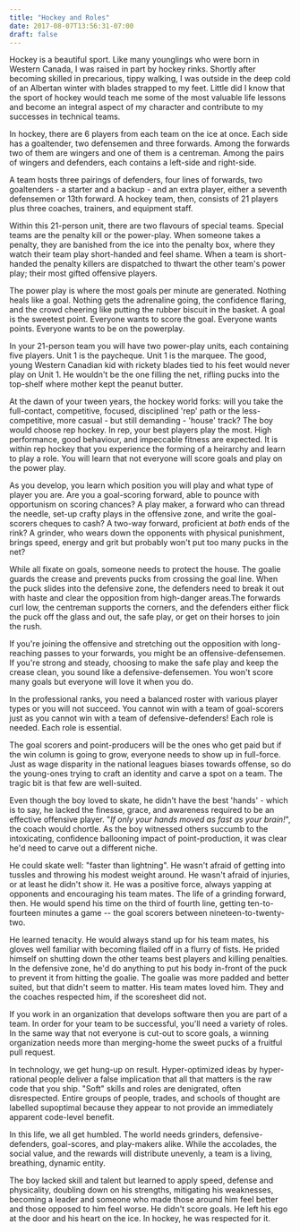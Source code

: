 ```yaml
---
title: "Hockey and Roles"
date: 2017-08-07T13:56:31-07:00
draft: false
---
```


Hockey is a beautiful sport. Like many younglings who were born in Western Canada, I was raised in part by hockey rinks. Shortly after becoming skilled in precarious, tippy walking, I was outside in the deep cold of an Albertan winter with blades strapped to my feet. Little did I know that the sport of hockey would teach me some of the most valuable life lessons and become an integral aspect of my character and contribute to my successes in technical teams.

In hockey, there are 6 players from each team on the ice at once. Each side has a goaltender, two defensemen and three forwards. Among the forwards two of them are wingers and one of them is a centreman. Among the pairs of wingers and defenders, each contains a left-side and right-side.

A team hosts three pairings of defenders, four lines of forwards, two goaltenders - a starter and a backup - and an extra player, either a seventh defensemen or 13th forward. A hockey team, then, consists of 21 players plus three coaches, trainers, and equipment staff.

Within this 21-person unit, there are two flavours of special teams. Special teams are the penalty kill or the power-play. When someone takes a penalty, they are banished from the ice into the penalty box, where they watch their team play short-handed and feel shame. When a team is short-handed the penalty killers are dispatched to thwart the other team's power play; their most gifted offensive players.

The power play is where the most goals per minute are generated. Nothing heals like a goal. Nothing gets the adrenaline going, the confidence flaring, and the crowd cheering like putting the rubber biscuit in the basket. A goal is the sweetest point. Everyone wants to score the goal. Everyone wants points. Everyone wants to be on the powerplay.

In your 21-person team you will have two power-play units, each containing five players. Unit 1 is the paycheque. Unit 1 is the marquee. The good, young Western Canadian kid with rickety blades tied to his feet would never play on Unit 1. He wouldn't be the one filling the net, rifling pucks into the top-shelf where mother kept the peanut butter.

At the dawn of your tween years, the hockey world forks: will you take the full-contact, competitive, focused, disciplined 'rep' path or the less-competitive, more casual - but still demanding - 'house' track? The boy would choose rep hockey. In rep, your best players play the most. High performance, good behaviour, and impeccable fitness are expected. It is within rep hockey that you experience the forming of a heirarchy and learn to play a role. You will learn that not everyone will score goals and play on the power play.

As you develop, you learn which position you will play and what type of player you are. Are you a goal-scoring forward, able to pounce with opportunism on scoring chances? A play maker, a forward who can thread the needle, set-up crafty plays in the offensive zone, and write the goal-scorers cheques to cash? A two-way forward, proficient at _both_ ends of the rink? A grinder, who wears down the opponents with physical punishment, brings speed, energy and grit but probably won't put too many pucks in the net?

While all fixate on goals, someone needs to protect the house. The goalie guards the crease and prevents pucks from crossing the goal line. When the puck slides into the defensive zone, the defenders need to break it out with haste and clear the opposition from high-danger areas.The forwards curl low, the centreman supports the corners, and the defenders either flick the puck off the glass and out, the safe play, or get on their horses to join the rush.

If you're joining the offensive and stretching out the opposition with long-reaching passes to your forwards, you might be an offensive-defensemen. If you're strong and steady, choosing to make the safe play and keep the crease clean, you sound like a defensive-defensemen. You won't score many goals but everyone will love it when you do.

In the professional ranks, you need a balanced roster with various player types or you will not succeed. You cannot win with a team of goal-scorers just as you cannot win with a team of defensive-defenders! Each role is needed. Each role is essential.

The goal scorers and point-producers will be the ones who get paid but if the win column is going to grow, everyone needs to show up in full-force. Just as wage disparity in the national leagues biases towards offense, so do the young-ones trying to craft an identity and carve a spot on a team. The tragic bit is that few are well-suited.

Even though the boy loved to skate, he didn't have the best 'hands' - which is to say, he lacked the finesse, grace, and awareness required to be an effective offensive player. "_If only your hands moved as fast as your brain!_", the coach would chortle. As the boy witnessed others succumb to the intoxicating, confidence ballooning impact of point-production, it was clear he'd need to carve out a different niche.

He could skate well: "faster than lightning". He wasn't afraid of getting into tussles and throwing his modest weight around. He wasn't afraid of injuries, or at least he didn't show it. He was a positive force, always yapping at opponents and encouraging his team mates. The life of a grinding forward, then. He would spend his time on the third of fourth line, getting ten-to-fourteen minutes a game -- the goal scorers between nineteen-to-twenty-two.

He learned tenacity. He would always stand up for his team mates, his gloves well familiar with becoming flailed off in a flurry of fists. He prided himself on shutting down the other teams best players and killing penalties. In the defensive zone, he'd do anything to put his body in-front of the puck to prevent it from hitting the goalie. The goalie was more padded and better suited, but that didn't seem to matter. His team mates loved him. They and the coaches respected him, if the scoresheet did not.

If you work in an organization that develops software then you are part of a team. In order for your team to be successful, you'll need a variety of roles.  In the same way that not everyone is cut-out to score goals, a winning organization needs more than merging-home the sweet pucks of a fruitful pull request.

In technology, we get hung-up on result. Hyper-optimized ideas by hyper-rational people deliver a false implication that all that matters is the raw code that you ship. "Soft" skills and roles are denigrated, often disrespected. Entire groups of people, trades, and schools of thought are labelled supoptimal because they appear to not provide an immediately apparent code-level benefit.

In this life, we all get humbled. The world needs grinders, defensive-defenders, goal-scores, and play-makers alike. While the accolades, the social value, and the rewards will distribute unevenly, a team is a living, breathing, dynamic entity.

The boy lacked skill and talent but learned to apply speed, defense and physicality, doubling down on his strengths, mitigating his weaknesses, becoming a leader and someone who made those around him feel better and those opposed to him feel worse. He didn't score goals. He left his ego at the door and his heart on the ice. In hockey, he was respected for it.
